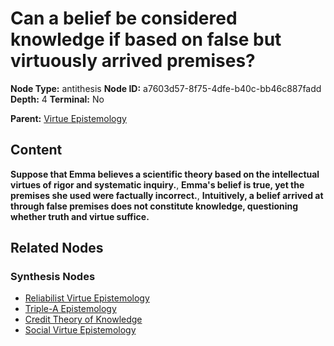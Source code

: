 # Can a belief be considered knowledge if based on false but virtuously arrived premises?

**Node Type:** antithesis
**Node ID:** a7603d57-8f75-4dfe-b40c-bb46c887fadd
**Depth:** 4
**Terminal:** No

**Parent:** [Virtue Epistemology](virtue-epistemology-synthesis-4af3ef60-8aff-44c8-a724-bb375815850d.md)

## Content

**Suppose that Emma believes a scientific theory based on the intellectual virtues of rigor and systematic inquiry.**, **Emma's belief is true, yet the premises she used were factually incorrect.**, **Intuitively, a belief arrived at through false premises does not constitute knowledge, questioning whether truth and virtue suffice.**

## Related Nodes

### Synthesis Nodes

- [Reliabilist Virtue Epistemology](reliabilist-virtue-epistemology-synthesis-660b4cc5-cd5a-42ec-8e21-25c7fe3ceb06.md)
- [Triple-A Epistemology](triple-a-epistemology-synthesis-c96e97c1-c712-4aa1-95ea-84d45eebdc68.md)
- [Credit Theory of Knowledge](credit-theory-of-knowledge-synthesis-aab24d76-fe1c-45ff-bfa2-89afb4deef5e.md)
- [Social Virtue Epistemology](social-virtue-epistemology-synthesis-0539861d-d113-4e43-b0c3-f29d33a5277e.md)
